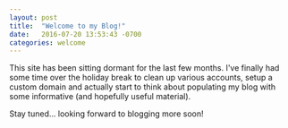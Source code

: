 ```yaml
---
layout: post
title:  "Welcome to my Blog!"
date:   2016-07-20 13:53:43 -0700
categories: welcome
---
```

This site has been sitting dormant for the last few months.
I've finally had some time over the holiday break to clean 
up various accounts, setup a custom domain and actually start
to think about populating my blog with some informative
(and hopefully useful material).

Stay tuned... looking forward to blogging more soon!
